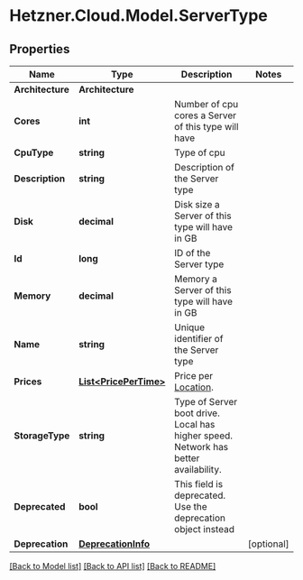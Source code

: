 # Hetzner.Cloud.Model.ServerType

## Properties

Name | Type | Description | Notes
------------ | ------------- | ------------- | -------------
**Architecture** | **Architecture** |  | 
**Cores** | **int** | Number of cpu cores a Server of this type will have | 
**CpuType** | **string** | Type of cpu | 
**Description** | **string** | Description of the Server type | 
**Disk** | **decimal** | Disk size a Server of this type will have in GB | 
**Id** | **long** | ID of the Server type | 
**Memory** | **decimal** | Memory a Server of this type will have in GB | 
**Name** | **string** | Unique identifier of the Server type | 
**Prices** | [**List&lt;PricePerTime&gt;**](PricePerTime.md) | Price per [Location](#locations). | 
**StorageType** | **string** | Type of Server boot drive. Local has higher speed. Network has better availability. | 
**Deprecated** | **bool** | This field is deprecated. Use the deprecation object instead | 
**Deprecation** | [**DeprecationInfo**](DeprecationInfo.md) |  | [optional] 

[[Back to Model list]](../../README.md#documentation-for-models) [[Back to API list]](../../README.md#documentation-for-api-endpoints) [[Back to README]](../../README.md)

